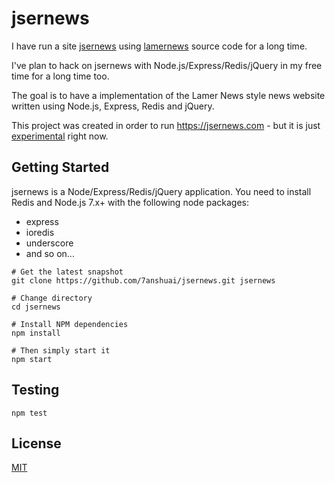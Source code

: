 # jsernews

I have run a site [jsernews](https://jsernews.com) using [lamernews](https://github.com/antirez/lamernews) source code for a long time.

I've plan to hack on jsernews with Node.js/Express/Redis/jQuery in my free time for a long time too.

The goal is to have a implementation of the Lamer News style news website written using Node.js, Express, Redis and jQuery.

This project was created in order to run https://jsernews.com - but it is just [experimental](http://beta.jsernews.com/) right now.

## Getting Started
jsernews is a Node/Express/Redis/jQuery application. You need to install Redis and Node.js 7.x+ with the following node packages:

- express
- ioredis
- underscore
- and so on...

```
# Get the latest snapshot
git clone https://github.com/7anshuai/jsernews.git jsernews

# Change directory
cd jsernews

# Install NPM dependencies
npm install

# Then simply start it
npm start
```

## Testing
```
npm test
```

## License
[MIT](/LICENSE)
